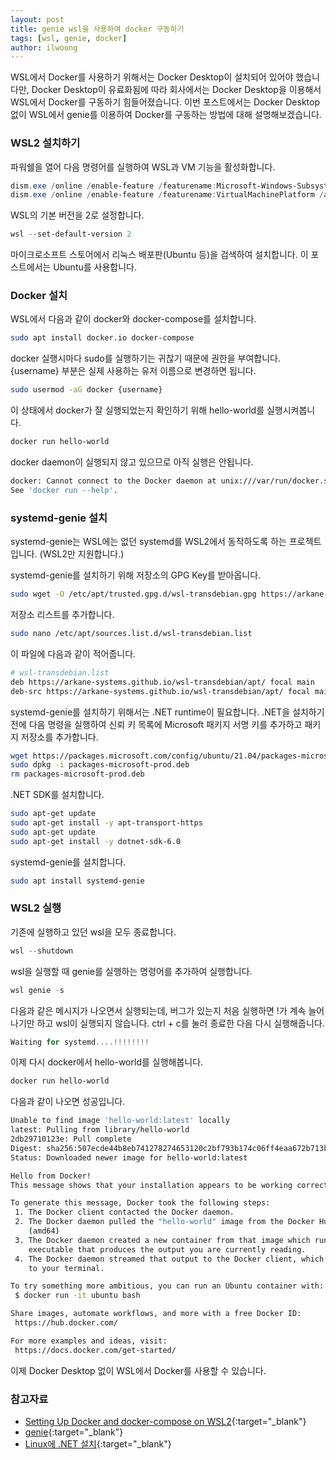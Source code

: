 ```yaml
---
layout: post
title: genie wsl을 사용하여 docker 구동하기
tags: [wsl, genie, docker]
author: ilwoong
---
```


WSL에서 Docker를 사용하기 위해서는 Docker Desktop이 설치되어 있어야 했습니다만, Docker Desktop이 유료화됨에 따라 회사에서는 Docker Desktop을 이용해서 WSL에서 Docker를 구동하기 힘들어졌습니다. 이번 포스트에서는 Docker Desktop 없이 WSL에서 genie를 이용하여 Docker를 구동하는 방법에 대해 설명해보겠습니다.

### WSL2 설치하기

파워쉘을 열어 다음 명령어를 실행하여 WSL과 VM 기능을 활성화합니다.

```powershell
dism.exe /online /enable-feature /featurename:Microsoft-Windows-Subsystem-Linux /all /norestart
dism.exe /online /enable-feature /featurename:VirtualMachinePlatform /all /norestart
```

WSL의 기본 버전을 2로 설정합니다.
```powershell
wsl --set-default-version 2
```

마이크로소프트 스토어에서 리눅스 배포판(Ubuntu 등)을 검색하여 설치합니다. 이 포스트에서는 Ubuntu를 사용합니다.

### Docker 설치

WSL에서 다음과 같이 docker와 docker-compose를 설치합니다.

```bash
sudo apt install docker.io docker-compose
```

docker 실행시마다 sudo를 실행하기는 귀찮기 때문에 권한을 부여합니다. {username} 부분은 실제 사용하는 유저 이름으로 변경하면 됩니다.

```bash
sudo usermod -aG docker {username}
```

이 상태에서 docker가 잘 실행되었는지 확인하기 위해 hello-world를 실행시켜봅니다.

```bash
docker run hello-world
```

docker daemon이 실행되지 않고 있으므로 아직 실행은 안됩니다.

```bash
docker: Cannot connect to the Docker daemon at unix:///var/run/docker.sock. Is the docker daemon running?.
See 'docker run --help'.
```

### systemd-genie 설치

systemd-genie는 WSL에는 없던 systemd를 WSL2에서 동작하도록 하는 프로젝트입니다. (WSL2만 지원합니다.)

systemd-genie를 설치하기 위해 저장소의 GPG Key를 받아옵니다.

```bash
sudo wget -O /etc/apt/trusted.gpg.d/wsl-transdebian.gpg https://arkane-systems.github.io/wsl-transdebian/apt/wsl-transdebian.gpg
```

저장소 리스트를 추가합니다.

```bash
sudo nano /etc/apt/sources.list.d/wsl-transdebian.list
```

이 파일에 다음과 같이 적어줍니다.
```bash
# wsl-transdebian.list
deb https://arkane-systems.github.io/wsl-transdebian/apt/ focal main
deb-src https://arkane-systems.github.io/wsl-transdebian/apt/ focal main
```

systemd-genie를 설치하기 위해서는 .NET runtime이 필요합니다. .NET을 설치하기 전에 다음 명령을 실행하여 신뢰 키 목록에 Microsoft 패키지 서명 키를 추가하고 패키지 저장소를 추가합니다.

```bash
wget https://packages.microsoft.com/config/ubuntu/21.04/packages-microsoft-prod.deb -O packages-microsoft-prod.deb
sudo dpkg -i packages-microsoft-prod.deb
rm packages-microsoft-prod.deb
```

.NET SDK를 설치합니다.

```bash
sudo apt-get update
sudo apt-get install -y apt-transport-https
sudo apt-get update
sudo apt-get install -y dotnet-sdk-6.0
```

systemd-genie를 설치합니다.

```bash
sudo apt install systemd-genie
```

### WSL2 실행

기존에 실행하고 있던 wsl을 모두 종료합니다.

```powershell
wsl --shutdown
```

wsl을 실행할 때 genie를 실행하는 명령어를 추가하여 실행합니다.

```powershell
wsl genie -s
```

다음과 같은 메시지가 나오면서 실행되는데, 버그가 있는지 처음 실행하면 !가 계속 늘어나기만 하고 wsl이 실행되지 않습니다. ctrl + c를 눌러 종료한 다음 다시 실행해줍니다.

```powershell
Waiting for systemd....!!!!!!!!
```

이제 다시 docker에서 hello-world를 실행해봅니다.

```bash
docker run hello-world
```

다음과 같이 나오면 성공입니다.

```bash
Unable to find image 'hello-world:latest' locally
latest: Pulling from library/hello-world
2db29710123e: Pull complete
Digest: sha256:507ecde44b8eb741278274653120c2bf793b174c06ff4eaa672b713b3263477b
Status: Downloaded newer image for hello-world:latest

Hello from Docker!
This message shows that your installation appears to be working correctly.

To generate this message, Docker took the following steps:
 1. The Docker client contacted the Docker daemon.
 2. The Docker daemon pulled the "hello-world" image from the Docker Hub.
    (amd64)
 3. The Docker daemon created a new container from that image which runs the
    executable that produces the output you are currently reading.
 4. The Docker daemon streamed that output to the Docker client, which sent it
    to your terminal.

To try something more ambitious, you can run an Ubuntu container with:
 $ docker run -it ubuntu bash

Share images, automate workflows, and more with a free Docker ID:
 https://hub.docker.com/

For more examples and ideas, visit:
 https://docs.docker.com/get-started/
```

이제 Docker Desktop 없이 WSL에서 Docker를 사용할 수 있습니다.

### 참고자료
- [Setting Up Docker and docker-compose on WSL2](https://niwakatech.info/en/setting-up-docker-and-docker-compose-on-wsl2/){:target="_blank"}
- [genie](https://github.com/arkane-systems/genie){:target="_blank"}
- [Linux에 .NET 설치]((https://docs.microsoft.com/ko-kr/dotnet/core/install/linux)){:target="_blank"}